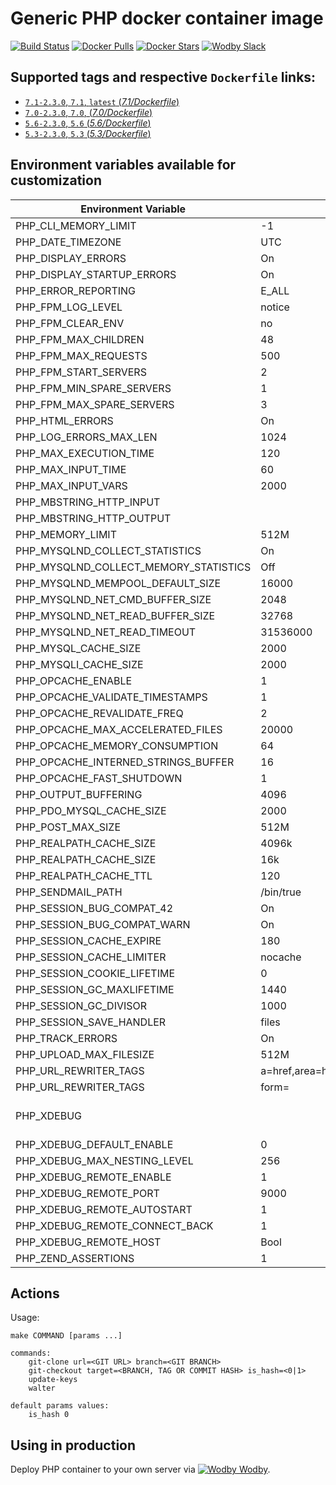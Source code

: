 # Generic PHP docker container image

[![Build Status](https://travis-ci.org/wodby/php.svg?branch=master)](https://travis-ci.org/wodby/php)
[![Docker Pulls](https://img.shields.io/docker/pulls/wodby/php.svg)](https://hub.docker.com/r/wodby/php)
[![Docker Stars](https://img.shields.io/docker/stars/wodby/php.svg)](https://hub.docker.com/r/wodby/php)
[![Wodby Slack](http://slack.wodby.com/badge.svg)](http://slack.wodby.com)

## Supported tags and respective `Dockerfile` links:

- [`7.1-2.3.0`, `7.1`, `latest` (*7.1/Dockerfile*)](https://github.com/wodby/php/tree/master/7.1/Dockerfile)
- [`7.0-2.3.0`, `7.0`, (*7.0/Dockerfile*)](https://github.com/wodby/php/tree/master/7.0/Dockerfile)
- [`5.6-2.3.0`, `5.6` (*5.6/Dockerfile*)](https://github.com/wodby/php/tree/master/5.6/Dockerfile)
- [`5.3-2.3.0`, `5.3` (*5.3/Dockerfile*)](https://github.com/wodby/php/tree/master/5.3/Dockerfile)

## Environment variables available for customization

| Environment Variable | Default Value | Description |
| -------------------- | ------------- | ----------- |
| PHP_CLI_MEMORY_LIMIT                  | -1        | |
| PHP_DATE_TIMEZONE                     | UTC       | |
| PHP_DISPLAY_ERRORS                    | On        | FPM |
| PHP_DISPLAY_STARTUP_ERRORS            | On        | FPM |
| PHP_ERROR_REPORTING                   | E_ALL     | |
| PHP_FPM_LOG_LEVEL                     | notice    | |
| PHP_FPM_CLEAR_ENV                     | no        | >=5.6 |
| PHP_FPM_MAX_CHILDREN                  | 48        | |
| PHP_FPM_MAX_REQUESTS                  | 500       | |
| PHP_FPM_START_SERVERS                 | 2         | |
| PHP_FPM_MIN_SPARE_SERVERS             | 1         | |
| PHP_FPM_MAX_SPARE_SERVERS             | 3         | |
| PHP_HTML_ERRORS                       | On        | FPM 5.3 |
| PHP_LOG_ERRORS_MAX_LEN                | 1024      | |
| PHP_MAX_EXECUTION_TIME                | 120       | FPM |
| PHP_MAX_INPUT_TIME                    | 60        | FPM |
| PHP_MAX_INPUT_VARS                    | 2000      | FPM |
| PHP_MBSTRING_HTTP_INPUT               |           | 5.6 |
| PHP_MBSTRING_HTTP_OUTPUT              |           | 5.6 |
| PHP_MEMORY_LIMIT                      | 512M      | FPM |
| PHP_MYSQLND_COLLECT_STATISTICS        | On        | |
| PHP_MYSQLND_COLLECT_MEMORY_STATISTICS | Off       | |
| PHP_MYSQLND_MEMPOOL_DEFAULT_SIZE      | 16000     | >=5.6 |
| PHP_MYSQLND_NET_CMD_BUFFER_SIZE       | 2048      | |
| PHP_MYSQLND_NET_READ_BUFFER_SIZE      | 32768     | |
| PHP_MYSQLND_NET_READ_TIMEOUT          | 31536000  | >=5.6 |
| PHP_MYSQL_CACHE_SIZE                  | 2000      | <=5.6 |
| PHP_MYSQLI_CACHE_SIZE                 | 2000      | |
| PHP_OPCACHE_ENABLE                    | 1         | |
| PHP_OPCACHE_VALIDATE_TIMESTAMPS       | 1         | |
| PHP_OPCACHE_REVALIDATE_FREQ           | 2         | |
| PHP_OPCACHE_MAX_ACCELERATED_FILES     | 20000     | |
| PHP_OPCACHE_MEMORY_CONSUMPTION        | 64        | |
| PHP_OPCACHE_INTERNED_STRINGS_BUFFER   | 16        | |
| PHP_OPCACHE_FAST_SHUTDOWN             | 1         | |
| PHP_OUTPUT_BUFFERING                  | 4096      | FPM |
| PHP_PDO_MYSQL_CACHE_SIZE              | 2000      | |
| PHP_POST_MAX_SIZE                     | 512M      | FPM |
| PHP_REALPATH_CACHE_SIZE               | 4096k     | >=7.0 |
| PHP_REALPATH_CACHE_SIZE               | 16k       | <=5.6 |
| PHP_REALPATH_CACHE_TTL                | 120       | |
| PHP_SENDMAIL_PATH                     | /bin/true | |
| PHP_SESSION_BUG_COMPAT_42             | On        | FPM 5.3 |
| PHP_SESSION_BUG_COMPAT_WARN           | On        | FPM 5.3 |
| PHP_SESSION_CACHE_EXPIRE              | 180       | FPM |
| PHP_SESSION_CACHE_LIMITER             | nocache   | FPM |
| PHP_SESSION_COOKIE_LIFETIME           | 0         | FPM |
| PHP_SESSION_GC_MAXLIFETIME            | 1440      | FPM |
| PHP_SESSION_GC_DIVISOR                | 1000      | FPM |
| PHP_SESSION_SAVE_HANDLER              | files     | FPM |
| PHP_TRACK_ERRORS                      | On        | | 
| PHP_UPLOAD_MAX_FILESIZE               | 512M      | FPM |
| PHP_URL_REWRITER_TAGS                 | a=href,area=href,frame=src,input=src,form=fakeentry | FPM <=7.0 |
| PHP_URL_REWRITER_TAGS                 | form=     | FPM 7.1 |
| PHP_XDEBUG                            |           | Set any value to enable |
| PHP_XDEBUG_DEFAULT_ENABLE             | 0         | |
| PHP_XDEBUG_MAX_NESTING_LEVEL          | 256       | |
| PHP_XDEBUG_REMOTE_ENABLE              | 1         | |
| PHP_XDEBUG_REMOTE_PORT                | 9000      | |
| PHP_XDEBUG_REMOTE_AUTOSTART           | 1         | |
| PHP_XDEBUG_REMOTE_CONNECT_BACK        | 1         | |
| PHP_XDEBUG_REMOTE_HOST                | Bool      | localhost | |
| PHP_ZEND_ASSERTIONS                   | 1         | >=7.0 |

## Actions

Usage:
```
make COMMAND [params ...]
 
commands:
    git-clone url=<GIT URL> branch=<GIT BRANCH>   
    git-checkout target=<BRANCH, TAG OR COMMIT HASH> is_hash=<0|1>   
    update-keys
    walter
    
default params values:
    is_hash 0
```

## Using in production

Deploy PHP container to your own server via [![Wodby](https://www.google.com/s2/favicons?domain=wodby.com) Wodby](https://wodby.com).
